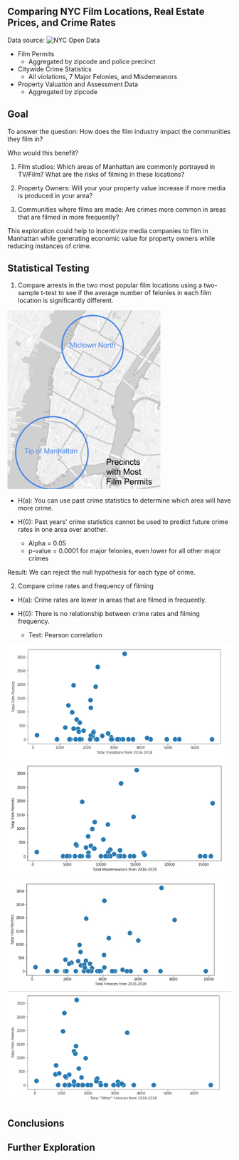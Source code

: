 Comparing NYC Film Locations, Real Estate Prices, and Crime Rates
-
Data source: ![NYC Open Data](https://data.cityofnewyork.us/)
  - Film Permits
    - Aggregated by zipcode and police precinct
  - Citywide Crime Statistics
    - All violations, 7 Major Felonies, and Misdemeanors
  - Property Valuation and Assessment Data
    - Aggregated by zipcode
  
Goal
-
To answer the question: How does the film industry impact the communities they film in?

Who would this benefit?
1) Film studios: Which areas of Manhattan are commonly portrayed in TV/Film? What are the risks of filming in these locations?

2) Property Owners: Will your your property value increase if more media is produced in your area?

3) Communities where films are made: Are crimes more common in areas that are filmed in more frequently?

This exploration could help to incentivize media companies to film in Manhattan while generating economic value for property owners while reducing instances of crime.

Statistical Testing
-
1) Compare arrests in the two most popular film locations using a two-sample t-test to see if the average number of felonies in each film location is significantly different.

<img src = "images/most_precincts.png"> 

- H(a): You can use past crime statistics to determine which area will have more crime.

- H(0): Past years' crime statistics cannot be used to predict future crime rates in one area over another.

  - Alpha = 0.05
  - p-value = 0.0001 for major felonies, even lower for all other major crimes

Result: We can reject the null hypothesis for each type of crime. 

2) Compare crime rates and frequency of filming
- H(a): Crime rates are lower in areas that are filmed in frequently.
- H(0): There is no relationship between crime rates and filming frequency.

  - Test: Pearson correlation
<img src = "images/total_violations_correlation.png"> 
<img src = "images/misdemeanor_correlation.png">
<img src = "images/felony_correlation.png"> 
<img src = "images/other_felonies_correlation.png"> 


Conclusions
-

Further Exploration
-
